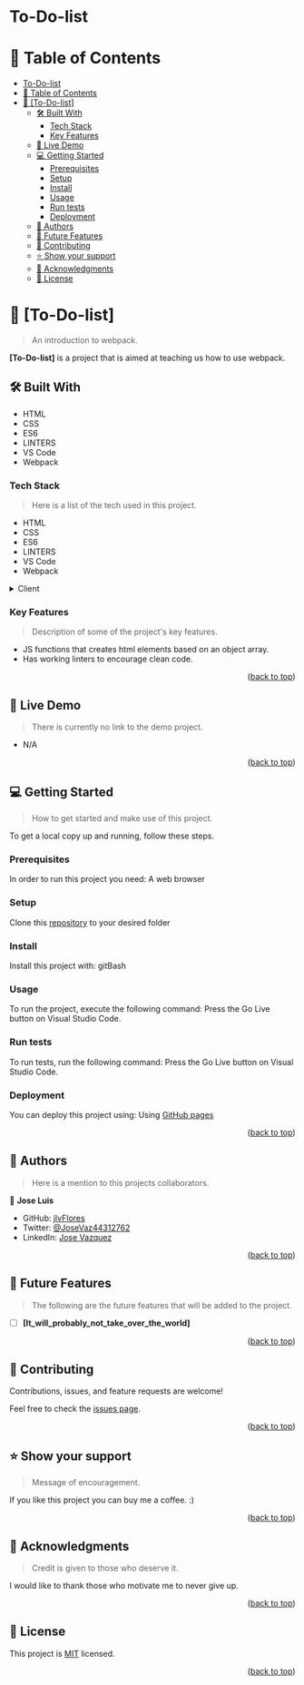 <a name="readme-top"></a>

# To-Do-list

<!-- TABLE OF CONTENTS -->

# 📗 Table of Contents

- [To-Do-list](#to-do-list)
- [📗 Table of Contents](#-table-of-contents)
- [📖 \[To-Do-list\] ](#-to-do-list-)
  - [🛠 Built With ](#-built-with-)
    - [Tech Stack ](#tech-stack-)
    - [Key Features ](#key-features-)
  - [🚀 Live Demo ](#-live-demo-)
  - [💻 Getting Started ](#-getting-started-)
    - [Prerequisites](#prerequisites)
    - [Setup](#setup)
    - [Install](#install)
    - [Usage](#usage)
    - [Run tests](#run-tests)
    - [Deployment](#deployment)
  - [👥 Authors ](#-authors-)
  - [🔭 Future Features ](#-future-features-)
  - [🤝 Contributing ](#-contributing-)
  - [⭐️ Show your support ](#️-show-your-support-)
  - [🙏 Acknowledgments ](#-acknowledgments-)
  - [📝 License ](#-license-)

<!-- PROJECT DESCRIPTION -->

# 📖 [To-Do-list] <a name="about-project"></a>

> An introduction to webpack.

**[To-Do-list]** is a project that is aimed at teaching us how to use webpack.

## 🛠 Built With <a name="built-with"></a>

- HTML
- CSS
- ES6
- LINTERS
- VS Code
- Webpack

### Tech Stack <a name="tech-stack"></a>

> Here is a list of the tech used in this project.

- HTML
- CSS
- ES6
- LINTERS
- VS Code
- Webpack

<details>
  <summary>Client</summary>
  <ul>
    <li><p>HTML5</p></li>
    <li><p>CSS3</p></li>
    <li><p>ES6</p></li>
  </ul>
</details>

<!-- Features -->

### Key Features <a name="key-features"></a>

> Description of some of the project's key features.

- JS functions that creates html elements based on an object array.
- Has working linters to encourage clean code.

<p align="right">(<a href="#readme-top">back to top</a>)</p>

<!-- LIVE DEMO -->

## 🚀 Live Demo <a name="live-demo"></a>

> There is currently no link to the demo project.

- N/A

<p align="right">(<a href="#readme-top">back to top</a>)</p>

<!-- GETTING STARTED -->

## 💻 Getting Started <a name="getting-started"></a>

> How to get started and make use of this project.

To get a local copy up and running, follow these steps.

### Prerequisites

In order to run this project you need:  A web browser

### Setup

Clone this [repository](https://github.com/jlvFlores/To-Do-list) to your desired folder

### Install

Install this project with:  gitBash

### Usage

To run the project, execute the following command:  Press the Go Live button on Visual Studio Code. 

### Run tests

To run tests, run the following command:  Press the Go Live button on Visual Studio Code. 

### Deployment

You can deploy this project using:  Using [GitHub pages](https://jlvflores.github.io/To-Do-list/dist/)

<p align="right">(<a href="#readme-top">back to top</a>)</p>

<!-- AUTHORS -->

## 👥 Authors <a name="authors"></a>

> Here is a mention to this projects collaborators.

👤  **Jose Luis**

- GitHub: [jlvFlores](https://github.com/jlvFlores)
- Twitter: [@JoseVaz44312762](https://twitter.com/JoseVaz44312762)
- LinkedIn: [Jose Vazquez](https://www.linkedin.com/in/jose-vazquez-178a8225a/)

<p align="right">(<a href="#readme-top">back to top</a>)</p>

<!-- FUTURE FEATURES -->

## 🔭 Future Features <a name="future-features"></a>

> The following are the future features that will be added to the project.

- [ ] **[It_will_probably_not_take_over_the_world]**

<p align="right">(<a href="#readme-top">back to top</a>)</p>

<!-- CONTRIBUTING -->

## 🤝 Contributing <a name="contributing"></a>

Contributions, issues, and feature requests are welcome!

Feel free to check the [issues page](../../issues/).

<p align="right">(<a href="#readme-top">back to top</a>)</p>

<!-- SUPPORT -->

## ⭐️ Show your support <a name="support"></a>

> Message of encouragement.

If you like this project you can buy me a coffee. :)

<p align="right">(<a href="#readme-top">back to top</a>)</p>

<!-- ACKNOWLEDGEMENTS -->

## 🙏 Acknowledgments <a name="acknowledgements"></a>

> Credit is given to those who deserve it.

I would like to thank those who motivate me to never give up.

<p align="right">(<a href="#readme-top">back to top</a>)</p>

<!-- LICENSE -->

## 📝 License <a name="license"></a>

This project is [MIT](./LICENSE) licensed.

<p align="right">(<a href="#readme-top">back to top</a>)</p>